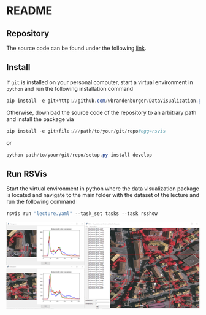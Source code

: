 # README

## Repository

The source code can be found under the following [link](https://github.com/wbrandenburger/DataVisualization).

## Install

If `git` is installed on your personal computer, start a virtual environment in `python` and run the following installation command

```PowerShell
pip install -e git+http://github.com/wbrandenburger/DataVisualization.git#egg=rsvis
```

Otherwise, download the source code of the repository to an arbitrary path and install the package via

```PowerShell
pip install -e git+file:///path/to/your/git/repo#egg=rsvis
```

or

```PowerShell
python path/to/your/git/repo/setup.py install develop
```

## Run RSVis

Start the virtual environment in python where the data visualization package is located and navigate to the main folder with the dataset of the lecture and run the following command

```PowerShell
rsvis run "lecture.yaml" --task_set tasks --task rsshow
```

![RSVis](temp/rsvis.png)
